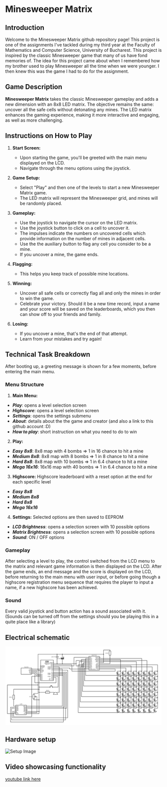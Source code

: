 # Minesweeper Matrix
 
## Introduction

Welcome to the Minesweeper Matrix github repository page! 
This project is one of the assignments I've tackled during my third year at the Faculty of Mathematics and Computer Science, University of Bucharest.
This project is inspired by the classic Minesweeper game that many of us have fond memories of. The idea for this project came about when I remembered how my brother used to play Minesweeper all the time when we were younger. I then knew this was the game I had to do for the assignment.

## Game Description

**Minesweeper Matrix** takes the classic Minesweeper gameplay and adds a new dimension with an 8x8 LED matrix. The objective remains the same: uncover all the safe cells without detonating any mines. The LED matrix enhances the gaming experience, making it more interactive and engaging, as well as more challenging. 


## Instructions on How to Play

1. **Start Screen:**
   - Upon starting the game, you'll be greeted with the main menu displayed on the LCD.
   - Navigate through the menu options using the joystick.

2. **Game Setup:**
   - Select "Play" and then one of the levels to start a new Minesweeper Matrix game.
   - The LED matrix will represent the Minesweeper grid, and mines will be randomly placed.

3. **Gameplay:**
   - Use the joystick to navigate the cursor on the LED matrix.
   - Use the joystick button to click on a cell to uncover it.
   - The impulses indicate the numbers on uncovered cells which provide information on the number of mines in adjacent cells.
   - Use the the auxiliary button to flag any cell you consider to be a mine.
   - If you uncover a mine, the game ends.

4. **Flagging:**
   - This helps you keep track of possible mine locations.

5. **Winning:**
   - Uncover all safe cells or correctly flag all and only the mines in order to win the game.
   - Celebrate your victory. Should it be a new time record, input a name and your score will be saved on the leaderboards, which you then can show off to your friends and family.

6. **Losing:**
   - If you uncover a mine, that's the end of that attempt.
   - Learn from your mistakes and try again!



## Technical Task Breakdown

After booting up, a greeting message is shown for a few moments, before entering the main menu.

### Menu Structure 

1. **Main Menu:**
- ***Play***: opens a level selection screen
- ***Highscore***: opens a level selection screen
- ***Settings***: opens the settings submenu
- ***About***: details about the the game and creator (and also a link to this github account :D)
- ***How to play***: short instruction on what you need to do to win

2. **Play:**
- ***Easy 8x8***: 8x8 map with 4 bombs => 1 in 16 chance to hit a mine
- ***Medium 8x8***: 8x8 map with 8 bombs => 1 in 8 chance to hit a mine
- ***Hard 8x8***: 8x8 map with 10 bombs => 1 in 6.4 chance to hit a mine
- ***Mega 16x16***: 16x16 map with 40 bombs => 1 in 6.4 chance to hit a mine

3. **Highscore:** Highscore leaderboard with a reset option at the end for each specific level
- ***Easy 8x8***
- ***Medium 8x8***
- ***Hard 8x8***
- ***Mega 16x16***

4. **Settings:** Selected options are then saved to EEPROM
- ***LCD Brightness***: opens a selection screen with 10 possible options
- ***Matrix Brightness***: opens a selection screen with 10 possible options
- ***Sound***: ON / OFF options


### Gameplay

After selecting a level to play, the control switched from the LCD menu to the matrix and relevant game information is then displayed on the LCD. 
After the game ends, an end message and the score is displayed on the LCD, before returning to the main menu with user input, or before going though a highscore registration menu sequence that requires the player to input a name, if a new highscore has been achieved.

### Sound

Every valid joystick and button action has a sound associated with it. (Sounds can be turned off from the settings should you be playing this in a quite place like a library)


## Electrical schematic
![Electrical Circuit Schematic](https://github.com/MariusAlexandru358/Minesweeper_Matrix-Project/blob/main/Minesweeper/MinesweeperElectrical.png)

## Hardware setup
![Setup Image](https://github.com/MariusAlexandru358/Minesweeper_Matrix-Project/blob/main/Minesweeper/Minesweeper.jpg)

## Video showcasing functionality
<a href="https://youtu.be/D7fRLBvE8KM" target="_blank">youtube link here</a>

